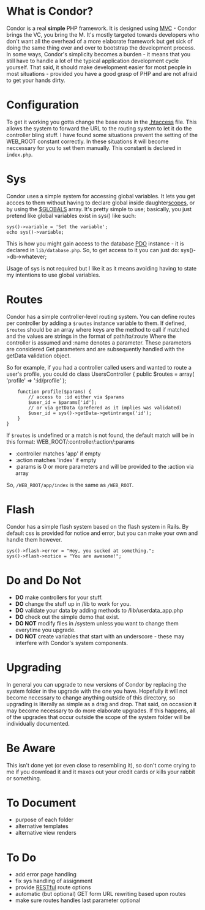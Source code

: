 What is Condor?
====================
Condor is a real **simple** PHP framework. It is designed using [MVC](http://en.wikipedia.org/wiki/Model–view–controller) - Condor brings the VC, you bring the M. It's mostly targeted towards developers who don't want all the overhead of a more elaborate framework but get sick of doing the same thing over and over to bootstrap the development process. In some ways, Condor's simplicity becomes a burden - it means that you still have to handle a lot of the typical application development cycle yourself. That said, it should make development easier for most people in most situations - provided you have a good grasp of PHP and are not afraid to get your hands dirty.

Configuration
====================
To get it working you gotta change the base route in the [.htaccess](http://en.wikipedia.org/wiki/Htaccess) file. This allows the system to forward the URL to the routing system to let it do the controller bling stuff. I have found some situations prevent the
setting of the WEB_ROOT constant correctly. In these situations it will become neccessary for you to set them manually. This constant
is declared in `index.php`.

Sys
====================
Condor uses a simple system for accessing global variables. It lets you get accces to them without having to declare global inside daughter[scopes](http://php.net/manual/en/language.variables.scope.php), or by using the [$GLOBALS](http://www.php.net/manual/en/reserved.variables.globals.php) array.
It's pretty simple to use; basically, you just pretend like global variables exist in sys() like such:
    
	sys()->variable = 'Set the variable';
	echo sys()->variable;
	
This is how you might gain access to the database [PDO](http://php.net/manual/en/book.pdo.php) instance - it is declared in `lib/database.php`.
So, to get access to it you can just do:
    sys()->db->whatever;

Usage of sys is not required but I like it as it means avoiding having to state my intentions to use global variables.

Routes
====================
Condor has a simple controller-level routing system. You can define routes per controller by adding a `$routes` instance variable
to them. If defined, `$routes` should be an array where keys are the method to call if matched and the values are strings in the format of
    path/to/:route
Where the controller is assumed and :name denotes a parameter. These parameters are considered Get parameters and are subsequently handled with the getData validation object.

So for example, if you had a controller called users and wanted to route a user's profile, you could do
    class UsersController {
		public $routes = array(
			'profile' => ':id/profile'
		);
		
		function profile($params) {
			// access to :id either via $params
			$user_id = $params['id'];
			// or via getData (prefered as it implies was validated)
			$user_id = sys()->getData->getintrange('id');
		}
	}

If `$routes` is undefined or a match is not found, the default match will be in this format:
    WEB_ROOT/:controller/:action/:params

- :controller matches 'app' if empty
- :action matches 'index' if empty
- :params is 0 or more parameters and will be provided to the :action via array

So, `/WEB_ROOT/app/index` is the same as `/WEB_ROOT`.

Flash
====================
Condor has a simple flash system based on the flash system in Rails. By default css is provided for notice and error, but you can make your own and handle them however.

    sys()->flash->error = "Hey, you sucked at something.";
    sys()->flash->notice = "You are awesome!";

Do and Do Not
====================
-  **DO**       make controllers for your stuff.
-  **DO**       change the stuff up in /lib to work for you.
-  **DO**       validate your data by adding methods to /lib/userdata_app.php
-  **DO**       check out the simple demo that exist.
-  **DO NOT**   modify files in /system unless you want to change them everytime you upgrade.
-  **DO NOT**   create variables that start with an underscore - these may interfere with Condor's system components.

Upgrading
====================
In general you can upgrade to new versions of Condor by replacing the system folder in the upgrade with the one you have. Hopefully it will not become necessary to change anything outside of this directory, so upgrading is literally as simple as a drag and drop. That said, on occasion it may become necessary to do more elaborate upgrades. If this happens, all of the upgrades that occur outside the scope of the system folder will be individually documented.

Be Aware
====================
This isn't done yet (or even close to resembling it), so don't come crying to me if you download it and it maxes out your credit cards or kills your rabbit or something.

To Document
====================
-  purpose of each folder
-  alternative templates
-  alternative view renders

To Do
====================
-  add error page handling
-  fix sys handling of assignment
-  provide [RESTful](http://en.wikipedia.org/wiki/Representational_State_Transfer) route options
-  automatic (but optional) GET form URL rewriting based upon routes
-  make sure routes handles last parameter optional
